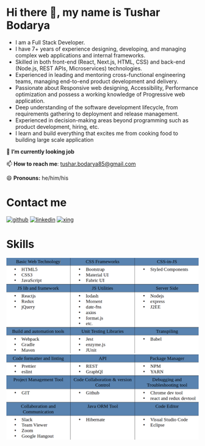 # Hi there 👋, my name is Tushar Bodarya


* I am a Full Stack Developer.
* I have 7+ years of experience designing, developing, and managing complex web applications and internal frameworks. 
* Skilled in both front-end (React, Next.js, HTML, CSS) and back-end (Node.js, REST APIs, Microservices) technologies.
* Experienced in leading and mentoring cross-functional engineering teams, managing end-to-end product development and delivery.
* Passionate about Responsive web designing, Accessibility, Performance optimization and possess a working knowledge of Progressive web application.
* Deep understanding of the software development lifecycle, from requirements gathering to deployment and release management.
* Experienced in decision-making areas beyond programming such as product development, hiring, etc.
* I learn and build everything that excites me from cooking food to building large scale application



🔭 **I’m currently looking job**

📫 **How to reach me**: tushar.bodarya85@gmail.com 

😄 **Pronouns:** he/him/his 


# Contact me
[<img src='https://img.icons8.com/color/2x/github--v1.png' alt='github' height='40'>](https://github.com/bodaryatushar) [<img src='https://img.icons8.com/color/2x/linkedin.png' alt='linkedin' height='40'>](https://www.linkedin.com/in/tushar-bodara-b03a47127) [<img src='https://img.icons8.com/color/2x/xing.png' alt='xing' height='40'>](https://www.xing.com/profile/Tushar_Bodarya)

# Skills

![Alt text](https://github.com/bodaryatushar/bodaryatushar/blob/main/Images/Skills/Skills1.png "Skills list")
![Alt text](https://github.com/bodaryatushar/bodaryatushar/blob/main/Images/Skills/Skills2.png "skills list")